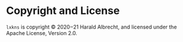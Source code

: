 # Copyright and License

`lxkns` is copyright © 2020‒21 Harald Albrecht, and licensed under the Apache
License, Version 2.0.
